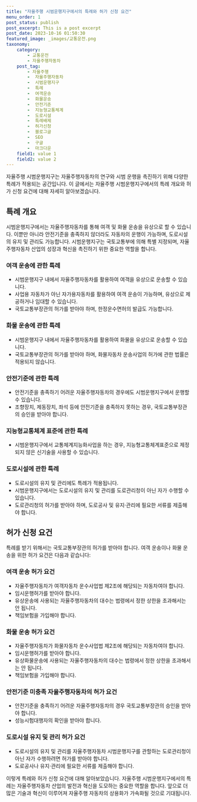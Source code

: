 ```yaml
---
title: "자율주행 시범운행지구에서의 특례와 허가 신청 요건"
menu_order: 1
post_status: publish
post_excerpt: This is a post excerpt
post_date: 2023-10-16 01:50:30
featured_image: _images/교통운전.png
taxonomy:
    category:
        - 교통운전
        - 자율주행자동차
    post_tag:
        - 자율주행
        -  자율주행자동차
        -  시범운행지구
        -  특례
        -  여객운송
        -  화물운송
        -  안전기준
        -  지능형교통체계
        -  도로시설
        -  특례배제
        -  허가신청
        -  블로그글
        -  SEO
        -  구글
        -  마크다운
    field1: value 1
    field2: value 2
---
```



자율주행 시범운행지구는 자율주행자동차의 연구와 시범 운행을 촉진하기 위해 다양한 특례가 적용되는 공간입니다. 이 글에서는 자율주행 시범운행지구에서의 특례 개요와 허가 신청 요건에 대해 자세히 알아보겠습니다.

## 특례 개요

시범운행지구에서는 자율주행자동차를 통해 여객 및 화물 운송을 유상으로 할 수 있습니다. 이뿐만 아니라 안전기준을 충족하지 않더라도 자동차의 운행이 가능하며, 도로시설의 유지 및 관리도 가능합니다. 시범운행지구는 국토교통부에 의해 특별 지정되며, 자율주행자동차 산업의 성장과 혁신을 촉진하기 위한 중요한 역할을 합니다.

### 여객 운송에 관한 특례

- 시범운행지구 내에서 자율주행자동차를 활용하여 여객을 유상으로 운송할 수 있습니다.
- 사업용 자동차가 아닌 자가용자동차를 활용하여 여객 운송이 가능하며, 유상으로 제공하거나 임대할 수 있습니다.
- 국토교통부장관의 허가를 받아야 하며, 한정운수면허의 발급도 가능합니다.

### 화물 운송에 관한 특례

- 시범운행지구 내에서 자율주행자동차를 활용하여 화물을 유상으로 운송할 수 있습니다.
- 국토교통부장관의 허가를 받아야 하며, 화물자동차 운송사업의 허가에 관한 법률은 적용되지 않습니다.

### 안전기준에 관한 특례

- 안전기준을 충족하기 어려운 자율주행자동차의 경우에도 시범운행지구에서 운행할 수 있습니다.
- 조향장치, 제동장치, 좌석 등에 안전기준을 충족하지 못하는 경우, 국토교통부장관의 승인을 받아야 합니다.

### 지능형교통체계 표준에 관한 특례

- 시범운행지구에서 교통체계지능화사업을 하는 경우, 지능형교통체계표준으로 제정되지 않은 신기술을 사용할 수 있습니다.

### 도로시설에 관한 특례

- 도로시설의 유지 및 관리에도 특례가 적용됩니다.
- 시범운행지구에서는 도로시설의 유지 및 관리를 도로관리청이 아닌 자가 수행할 수 있습니다.
- 도로관리청의 허가를 받아야 하며, 도로공사 및 유지·관리에 필요한 서류를 제출해야 합니다.

## 허가 신청 요건

특례를 받기 위해서는 국토교통부장관의 허가를 받아야 합니다. 여객 운송이나 화물 운송을 위한 허가 요건은 다음과 같습니다:

### 여객 운송 허가 요건

- 자율주행자동차가 여객자동차 운수사업법 제2조에 해당되는 자동차여야 합니다.
- 임시운행허가를 받아야 합니다.
- 유상운송에 사용되는 자율주행자동차의 대수는 법령에서 정한 상한을 초과해서는 안 됩니다.
- 책임보험을 가입해야 합니다.

### 화물 운송 허가 요건

- 자율주행자동차가 화물자동차 운수사업법 제2조에 해당되는 자동차여야 합니다.
- 임시운행허가를 받아야 합니다.
- 유상화물운송에 사용되는 자율주행자동차의 대수는 법령에서 정한 상한을 초과해서는 안 됩니다.
- 책임보험을 가입해야 합니다.

### 안전기준 미충족 자율주행자동차의 허가 요건

- 안전기준을 충족하기 어려운 자율주행자동차의 경우 국토교통부장관의 승인을 받아야 합니다.
- 성능시험대행자의 확인을 받아야 합니다.

### 도로시설 유지 및 관리 허가 요건

- 도로시설의 유지 및 관리를 자율주행자동차 시범운행지구를 관할하는 도로관리청이 아닌 자가 수행하려면 허가를 받아야 합니다.
- 도로공사나 유지·관리에 필요한 서류를 제출해야 합니다.

이렇게 특례와 허가 신청 요건에 대해 알아보았습니다. 자율주행 시범운행지구에서의 특례는 자율주행자동차 산업의 발전과 혁신을 도모하는 중요한 역할을 합니다. 앞으로 더 많은 기술과 혁신이 이루어져 자율주행 자동차의 상용화가 가속화될 것으로 기대됩니다.

